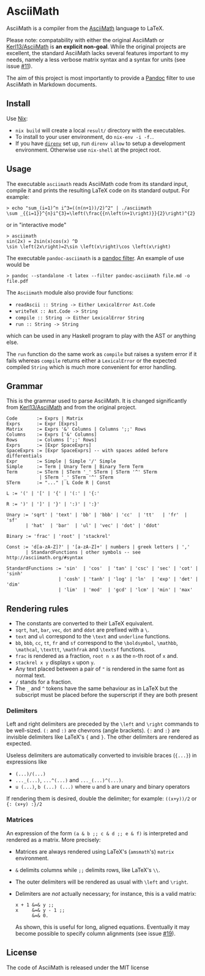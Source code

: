 # AsciiMath

AsciiMath is a compiler from the [AsciiMath](http://asciimath.org/) language to LaTeX.

Please note: compatability with either the original AsciiMath or [Kerl13/AsciiMath](https://github.com/Kerl13/AsciiMath) is **an explicit non-goal**.  While the original projects are excellent, the standard AsciiMath lacks several features important to my needs, namely a less verbose matrix syntax and a syntax for units (see issue [#11](https://github.com/alexander-c-b/AsciiMath/issues/11)).

The aim of this project is most importantly to provide a [Pandoc](http://pandoc.org) filter to use AsciiMath in Markdown documents.

## Install
Use [Nix](http://nixos.org):
-   `nix build` will create a local `result/` directory with the executables.
-   To install to your user environment, do `nix-env -i -f.`.
-   If you have [`direnv`](https://nixos.wiki/wiki/Development_environment_with_nix-shell) set up, run `direnv allow` to setup a development environment.  Otherwise use `nix-shell` at the project root.


## Usage

The executable `asciimath` reads AsciiMath code from its standard input, compile it and prints the resulting LaTeX code on its standard output. For example:

```
> echo "sum_(i=1)^n i^3=((n(n+1))/2)^2" | ./asciimath
\sum _{{i=1}}^{n}i^{3}=\left(\frac{{n\left(n+1\right)}}{2}\right)^{2}
```

or in "interactive mode"

```
> asciimath
sin(2x) = 2sin(x)cos(x) ^D
\sin \left(2x\right)=2\sin \left(x\right)\cos \left(x\right)
```

The executable `pandoc-asciimath` is a [pandoc filter](http://pandoc.org/scripting.html). An example of use would be

```
> pandoc --standalone -t latex --filter pandoc-asciimath file.md -o file.pdf
```

The `Asciimath` module also provide four functions:
-   `readAscii :: String -> Either LexicalError Ast.Code`
-   `writeTeX :: Ast.Code -> String`
-   `compile :: String -> Either LexicalError String`
-   `run :: String -> String`

which can be used in any Haskell program to play with the AST or anything else.

The `run` function do the same work as `compile` but raises a system error if it fails whereas `compile` returns either a `LexicalError` or the expected compiled `String` which is much more convenient for error handling.

## Grammar

This is the grammar used to parse AsciiMath.  It is changed significantly from [Kerl13/AsciiMath](https://github.com/Kerl13/AsciiMath) and from the original project.

```
Code       := Exprs | Matrix
Exprs      := Expr [Exprs]
Matrix     := Exprs '&' Columns | Columns ';;' Rows
Columns    := Exprs ['&' Columns]
Rows       := Columns [';;' Rows]
Exprs      := [Expr SpaceExprs]
SpaceExprs := [Expr SpaceExprs] -- with spaces added before differentials
Expr       := Simple | Simple '/' Simple
Simple     := Term | Unary Term | Binary Term Term
Term       := STerm | STerm '_' STerm | STerm '^' STerm
            | STerm '_' STerm '^' STerm
STerm      := "..." | L Code R | Const

L := '(' | '[' | '{' | '(:' | '{:'

R := ')' | ']' | '}' | ':)' | ':}'

Unary := 'sqrt' | 'text' | 'bb' | 'bbb' | 'cc'  | 'tt'   | 'fr'  | 'sf'
       | 'hat'  | 'bar'  | 'ul' | 'vec' | 'dot' | 'ddot'

Binary := 'frac' | 'root' | 'stackrel'

Const := 'd[a-zA-Z]?' | '[a-zA-Z]+' | numbers | greek letters | ','
       | StandardFunctions | other symbols -- see http://asciimath.org/#syntax

StandardFunctions := 'sin'  | 'cos'  | 'tan' | 'csc' | 'sec' | 'cot' | 'sinh'
                   | 'cosh' | 'tanh' | 'log' | 'ln'  | 'exp' | 'det' | 'dim'
                   | 'lim'  | 'mod'  | 'gcd' | 'lcm' | 'min' | 'max'
```


## Rendering rules

-   The constants are converted to their LaTeX equivalent.
-   `sqrt`, `hat`, `bar`, `vec`, `dot` and `ddot` are prefixed with a ` \ `.
-   `text` and `ul` correspond to the `\text` and `underline` functions.
-   `bb`, `bbb`, `cc`, `tt`, `fr` and `sf` correspond to the `\boldsymbol`, `\mathbb`, `\mathcal`, `\texttt`, `\mathfrak` and `\textsf` functions.
-   `frac` is rendered as a fraction, `root n x` as the `n`-th root of `x` and.
-   `stackrel x y` displays `x` upon `y`.
-   Any text placed between a pair of `"` is rendered in the same font as normal text.
-   `/` stands for a fraction.
-   The `_` and `^` tokens have the same behaviour as in LaTeX but the subscript must be placed before the superscript if they are both present

### Delimiters

Left and right delimiters are preceded by the `\left` and `\right` commands to be well-sized. `(:` and `:)` are chevrons (angle brackets). `{:` and `:}` are invisible delimiters like LaTeX's `{` and `}`. The other delimiters are rendered as expected.

Useless delimiters are automatically converted to invisible braces (`{...}`) in expressions like
-   `(...)/(...)`
-   `..._(...)`, `...^(...)` and `..._(...)^(...)`.
-   `u (...)`, `b (...) (...)` where `u` and `b` are unary and binary operators

If rendering them is desired, double the delimiter; for example: `((x+y))/2` or `{: (x+y) :}/2`

### Matrices

An expression of the form `(a & b ;; c & d ;; e & f)` is interpreted and rendered as a
matrix. More precisely:
-   Matrices are always rendered using LaTeX's (`amsmath`'s) `matrix` environment.
-   `&` delimits columns while `;;` delimits rows, like LaTeX's ` \\ `.
-   The outer delimiters will be rendered as usual with `\left` and `\right`.
-   Delimiters are *not* actually necessary; for instance, this is a valid matrix:

    ```
    x + 1 &=& y ;;
    x     &=& y - 1 ;;
          &=& 0.
    ```

    As shown, this is useful for long, aligned equations.  Eventually it may become possible to specify column alignments (see issue [#19](https://github.com/alexander-c-b/AsciiMath/issues/19)).

## License

The code of AsciiMath is released under the MIT license
